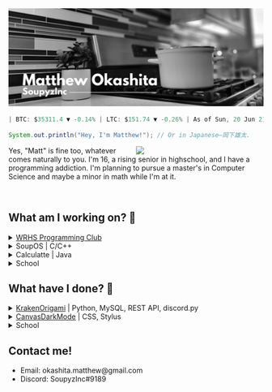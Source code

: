 <!--
    Thanks for peeking under the hood! It's pretty neat right?

    While you are welcome to use this README as a guide, please
    DO NOT just blindly copy it. 1. It's never good to blindly 
    copy code you don't understand and 2. You may end up leaving
    my information in your README.

    I'm glad you enjoyed my README enough to take a peak under 
    the hood! <3
        - Matthew Okashita | SoupyzInc (https://github.com/SoupyzInc)
-->

<img src="https://github.com/SoupyzInc/SoupyzInc/blob/master/Images/GitHub%20Banner.png" alt="Matthew Okashita | SoupyzInc">

<!--START_SECTION:crypto-prices-->
```java
| BTC: $35311.4 ▼ -0.14% | LTC: $151.74 ▼ -0.26% | As of Sun, 20 Jun 21 08:43:13 +0000, from the Kraken REST API. |
```
<!--END_SECTION:crypto-prices-->

```java
System.out.println("Hey, I'm Matthew!"); // Or in Japanese—岡下雄太.
```

<img align="right" width="50%" src="https://github-readme-stats.vercel.app/api?username=soupyzinc&hide=contribs&count_private=true&show_icons=true&theme=dark&title_color=9aa0a6&text_coolor+9aa0a6&icon_color=CAD1D9&bg_color=00000000">
<p>Yes, "Matt" is fine too, whatever comes naturally to you. I'm 16, a rising senior in highschool, and I have a programming addiction. I'm planning to pursue a master's in Computer Science and maybe a minor in math while I'm at it.</p>

<br>

<h2>What am I working on? 🤔</h2>
<details>
    <summary><a href="https://github.com/WRHS-Programming-Club">WRHS Programming Club</a></summary>
    <p><blockquote>Cofounder and President of the WRHS Programming Club.</blockquote></p>
</details>
<details>
    <summary>SoupOS | C/C++</summary>
    <p><blockquote>My own operating system built from scratch! Being made with the guidance of <a href="https://www.youtube.com/watch?v=mpPbKEeWIHU&list=PLxN4E629pPnJxCQCLy7E0SQY_zuumOVyZ">Poncho's YouTube series</a>. Currently debugging the page table manager.</blockquote></p>
</details>
<details>
    <summary>Calculatte | Java</summary>
    <p><blockquote>A simple Java calculus library. Why? I love math <i>and</i> programming! ❤️</blockquote></p>
</details>
<details>
    <summary>School</summary>
    <p><blockquote>Notable courses: AP Physics 2, AP Calculus BC, and AP Statistics.<br>Other: CodeQuest 2021.</blockquote></p>
</details>

<h2>What have I done? 🎉</h2>
<details>
    <summary><a href="https://github.com/SoupyzInc/KrakenOrigami">KrakenOrigami</a> | Python, MySQL, REST API, discord.py</summary>
    <p><blockquote>A Discord bot written in Python to paper trade crypto currencies. It utilizes discord.py and MySQL to make and store paper trades. Prices are taken from the Kraken REST API.</blockquote></p>
</details>
<details>
    <summary><a href="https://github.com/SoupyzInc/CanvasDarkMode">CanvasDarkMode</a> | CSS, Stylus</summary>
    <p><blockquote>An open source Stylus extension to give Canvas a dark mode. Now students can work late at night without burning their retinas out!</blockquote></p>
</details>
<details>
    <summary>School</summary>
    <p><blockquote>Notable courses: AP Computer Science A, C# Programming (DE), AP Physics 1, AP Calculus AB, and AP English Language Composition.<br>Other achievements: CodeQuest 2020 (14th/~35), MOS Certified.</blockquote></p>
</details>

<h2>Contact me!</h2>
<ul>
    <li>Email: okashita.matthew@gmail.com</li>
    <li>Discord: SoupyzInc#9189</li>
</ul>
